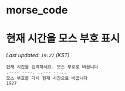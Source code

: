 # morse_code
# 현재 시간을 모스 부호 표시
<!-- MORSE_TIME_START -->
_Last updated: `19:27` (KST)_

```
현재 시간을 입력하세요. 모스 부호로 바꿉니다
.---- ----. ..--- --...
모스 부호를 다시 현재 시간으로 바꿉니다
1927
```
<!-- MORSE_TIME_END -->
